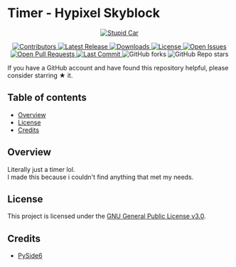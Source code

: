 # Timer - Hypixel Skyblock

<p align="center">
  <a href="https://github.com/VermeilChan/Timer">
    <img src="Assets/readme.png" alt="Stupid Car">
  </a>
</p>

<p align="center">
  <a href="https://github.com/VermeilChan/Timer/graphs/contributors">
    <img alt="Contributors" src="https://img.shields.io/github/contributors/VermeilChan/Timer" />
  </a>
  <a href="https://github.com/VermeilChan/Timer/releases">
    <img alt="Latest Release" src="https://img.shields.io/github/release/VermeilChan/Timer" />
  </a>
  <a href="https://github.com/VermeilChan/Timer/releases">
    <img alt="Downloads" src="https://img.shields.io/github/downloads/VermeilChan/Timer/total" />
  </a>
  <a href="https://github.com/VermeilChan/Timer/LICENSE">
    <img alt="License" src="https://img.shields.io/github/license/VermeilChan/Timer" />
  </a>
  <a href="https://github.com/VermeilChan/Timer/issues">
    <img alt="Open Issues" src="https://img.shields.io/github/issues/VermeilChan/Timer" />
  </a>
  <a href="https://github.com/VermeilChan/Timer/pulls">
    <img alt="Open Pull Requests" src="https://img.shields.io/github/issues-pr/VermeilChan/Timer" />
  </a>
  <a href="https://github.com/VermeilChan/Timer/commits/main">
    <img alt="Last Commit" src="https://img.shields.io/github/last-commit/VermeilChan/Timer" />
  </a>
    <img alt="GitHub forks" src="https://img.shields.io/github/forks/VermeilChan/Timer" />
  </a>
    <img alt="GitHub Repo stars" src="https://img.shields.io/github/stars/VermeilChan/Timer" />
  </a>
</p>

If you have a GitHub account and have found this repository helpful, please consider starring ★ it.

## Table of contents

- [Overview](#overview)
- [License](#license)
- [Credits](#credits)

## Overview

Literally just a timer lol.<br>
I made this because i couldn't find anything that met my needs.

## License

This project is licensed under the [GNU General Public License v3.0](LICENSE).

## Credits

- [PySide6](https://doc.qt.io/qtforpython-6/#)
